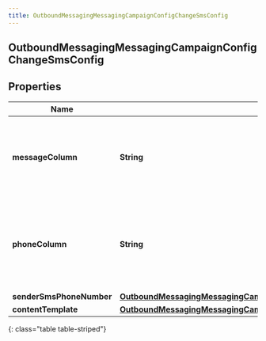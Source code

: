 ```yaml
---
title: OutboundMessagingMessagingCampaignConfigChangeSmsConfig
---
```


## OutboundMessagingMessagingCampaignConfigChangeSmsConfig

## Properties

| Name                     | Type                                                                                                                                                           | Description                                                               | Notes      |
| ------------------------ | -------------------------------------------------------------------------------------------------------------------------------------------------------------- | ------------------------------------------------------------------------- | ---------- |
| **messageColumn**        | <!----><!---->**String**<!---->                                                                                                                                | The Contact List column specifying the message to send to the contact.    | [optional] |
| **phoneColumn**          | <!----><!---->**String**<!---->                                                                                                                                | The Contact List column specifying the phone number to send a message to. | [optional] |
| **senderSmsPhoneNumber** | <!----><!---->[**OutboundMessagingMessagingCampaignConfigChangeSmsPhoneNumberRef**](OutboundMessagingMessagingCampaignConfigChangeSmsPhoneNumberRef.md)<!----> |                                                                           | [optional] |
| **contentTemplate**      | <!----><!---->[**OutboundMessagingMessagingCampaignConfigChangeResponseRef**](OutboundMessagingMessagingCampaignConfigChangeResponseRef.md)<!---->             |                                                                           | [optional] |

{: class="table table-striped"}
